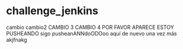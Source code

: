 # challenge_jenkins
cambio
cambio2
CAMBIO 3
CAMBIO 4 POR FAVOR APARECE
ESTOY PUSHEANDO
sigo pusheanANNdoODOoo
aquí de nuevo
una vez más
akjfnakg
